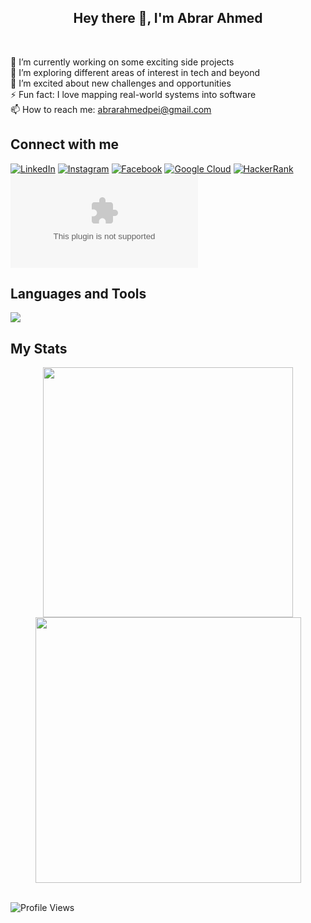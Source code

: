 <h2 align="center">Hey there 👋, I'm Abrar Ahmed</h2>
<div>&nbsp;</div>
<div>
  
🔭 I’m currently working on some exciting side projects  
🌱 I’m exploring different areas of interest in tech and beyond  
👯 I’m excited about new challenges and opportunities  
⚡ Fun fact: I love mapping real-world systems into software  
📫 How to reach me: abrarahmedpei@gmail.com  

## Connect with me

[![LinkedIn][linkedin‑icon]][linkedin]
[![Instagram][instagram‑icon]][instagram]
[![Facebook][facebook‑icon]][facebook]
[![Google Cloud][gcloud‑icon]][gcloud]
[![HackerRank][hrank‑icon]][hrank]
[![Credly][credly‑icon]][credly]

<!--–– icons ––-->
[linkedin‑icon]: https://raw.githubusercontent.com/rahuldkjain/github-profile-readme-generator/master/src/images/icons/Social/linked-in-alt.svg
[instagram‑icon]: https://raw.githubusercontent.com/rahuldkjain/github-profile-readme-generator/master/src/images/icons/Social/instagram.svg
[facebook‑icon]: https://raw.githubusercontent.com/rahuldkjain/github-profile-readme-generator/master/src/images/icons/Social/facebook.svg
[gcloud‑icon]: https://cdn.worldvectorlogo.com/logos/google-cloud-2.svg?size=80
[hrank‑icon]: https://raw.githubusercontent.com/rahuldkjain/github-profile-readme-generator/master/src/images/icons/Social/hackerrank.svg
[credly‑icon]: https://logo.clearbit.com/credly.com?size=80

<!--–– links ––-->
[linkedin]:  https://linkedin.com/in/abrar2030
[instagram]: https://www.instagram.com/abrar2o3o/
[facebook]:  https://www.facebook.com/abrar2O3O/
[gcloud]:    https://www.cloudskillsboost.google/public_profiles/1601f1ee-b805-48be-a523-753d139f53cf
[hrank]:     https://www.hackerrank.com/abrar2030/
[credly]:    https://www.credly.com/users/abrar-ahmed

## Languages and Tools

<p align="left">
    <a href="https://github.com/abrar2030">
        <img src="https://skillicons.dev/icons?i=aws,gcp,azure,kubernetes,docker,terraform,jenkins,ansible,react,angular,nodejs,java,python,ts,js,spring,dotnet,git,github,idea,vscode" />
    </a>
</p>

## My Stats

<div align="center">
   <img width="400" src="https://github-readme-stats.vercel.app/api?username=abrar2030&theme=tokyonight&show_icons=true&hide_border=true&count_private=true" />
   <img width="425" src="https://github-readme-streak-stats.herokuapp.com/?user=abrar2030&theme=tokyonight&hide_border=true" />
</div>

<br>

![Profile Views](https://komarev.com/ghpvc/?username=abrar2030\&abbreviated=true)
